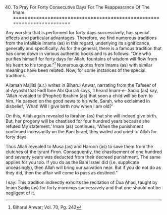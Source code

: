 40. To Pray For Forty Consecutive Days For The Reappearance Of The Imam
=======================================================================

Any worship that is performed for forty days successively, has special
effects and particular advantages. Therefore, we find numerous
traditions from the infallible Imams (as) in this regard, underlying its
significance, generally and specifically. As for the general, there is a
famous tradition that has come down in various authentic books and is as
follows: “One who purifies himself for forty days for Allah, fountains
of wisdom will flow from his heart to his tongue.”[^1] Numerous quotes
from Imams (as) with similar meanings have been related. Now, for some
instances of the special traditions.

Allamah Majlisi (a.r.) writes in Biharul Anwar, narrating from the
Tafseer of al-Ayyashi that Fadl Ibne Abi Qurrah says, ‘I heard Imam-e-
Sadiq (as) say, “Allah revealed to (Prophet) Ibrahim (as) that soon a
child will be born to him. He passed on the good news to his wife,
Sarah, who exclaimed in disbelief, ‘What! Will I give birth now when I
am old?’

On this, Allah again revealed to Ibrahim (as) that she will indeed give
birth. But, her progeny will be chastised for four hundred years because
she refuted My statement.’ Imam (as) continues, ‘When the punishment
continued incessantly on the Bani Israel, they wailed and cried to Allah
for forty days.

Thus Allah revealed to Musa (as) and Haroon (as) to save them from the
clutches of the tyrant Firon. Consequently, the chastisement of one
hundred and seventy years was deducted from their decreed punishment.
The same applies for you too. If you do as the Bani Israel did (i.e.
supplicate unceasingly), then Allah will bring our salvation near. But
if you do not do as they did, then the affair will come to pass as
destined.”

I say: This tradition indirectly exhorts the recitation of Dua Ahad,
taught by Imam Sadiq (as) for forty mornings successively and that one
should not be negligent of it.

[^1]: Biharul Anwar; Vol. 70, Pg. 242


